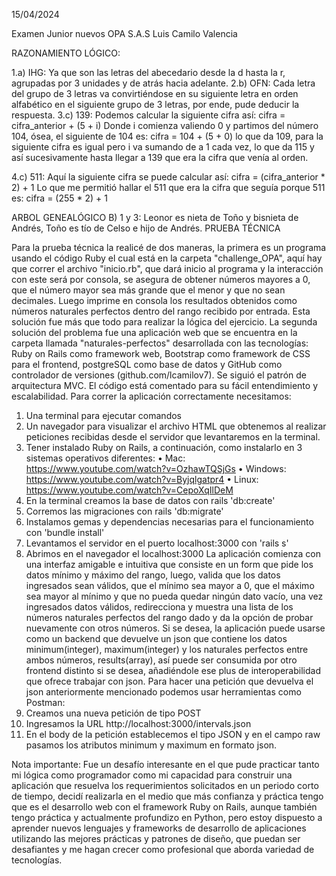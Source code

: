 15/04/2024

Examen Junior nuevos OPA S.A.S
Luis Camilo Valencia

RAZONAMIENTO LÓGICO:

1.a) IHG:
Ya que son las letras del abecedario desde la d hasta la r, agrupadas por 3 unidades y de atrás hacia adelante.
2.b) OFN:
Cada letra del grupo de 3 letras va convirtiéndose en su siguiente letra en orden alfabético en el siguiente grupo de 3 letras, por ende, pude deducir la respuesta.
3.c) 139:
Podemos calcular la siguiente cifra así:                                                                                           cifra = cifra_anterior + (5 + i)                                                                                          Donde i comienza valiendo 0 y partimos del número 104, ósea, el siguiente de 104 es: cifra = 104 + (5 + 0)                                                                                                                                          lo que da 109, para la siguiente cifra es igual pero i va sumando de a 1 cada vez, lo que da 115 y así sucesivamente hasta llegar a 139 que era la cifra que venía al orden.

4.c) 511:
Aquí la siguiente cifra se puede calcular así:                                                                             cifra = (cifra_anterior * 2) + 1                                                                                                                                      Lo que me permitió hallar el 511 que era la cifra que seguía porque 511 es:                cifra = (255 * 2) + 1

ARBOL GENEALÓGICO
B) 1 y 3:
Leonor es nieta de Toño y bisnieta de Andrés, Toño es tío de Celso e hijo de Andrés.
PRUEBA TÉCNICA

Para la prueba técnica la realicé de dos maneras, la primera es un programa usando el código Ruby el cual está en la carpeta "challenge_OPA", aquí hay que correr el archivo "inicio.rb", que dará inicio al programa y la interacción con este será por consola, se asegura de obtener números mayores a 0, que el número mayor sea más grande que el menor y que no sean decimales. Luego imprime en consola los resultados obtenidos como números naturales perfectos dentro del rango recibido por entrada. Esta solución fue más que todo para realizar la lógica del ejercicio.
La segunda solución del problema fue una aplicación web que se encuentra en la carpeta llamada "naturales-perfectos" desarrollada con las tecnologías: Ruby on Rails como framework web, Bootstrap como framework de CSS para el frontend, postgreSQL como base de datos y GitHub como controlador de versiones (github.com/lcamilov7). Se siguió el patrón de arquitectura MVC. El código está comentado para su fácil entendimiento y escalabilidad.
Para correr la aplicación correctamente necesitamos:
1.	Una terminal para ejecutar comandos
2.	Un navegador para visualizar el archivo HTML que obtenemos al realizar peticiones recibidas desde el servidor que levantaremos en la terminal.
3.	Tener instalado Ruby on Rails, a continuación, como instalarlo en 3 sistemas operativos diferentes:
•	Mac: https://www.youtube.com/watch?v=OzhawTQSjGs
•	Windows: https://www.youtube.com/watch?v=Byjqlgatpr4
•	Linux: https://www.youtube.com/watch?v=CepoXqIlDeM
4.	En la terminal creamos la base de datos con rails 'db:create'
5.	Corremos las migraciones con rails 'db:migrate'
6.	Instalamos gemas y dependencias necesarias para el funcionamiento con 'bundle install'
7.	Levantamos el servidor en el puerto localhost:3000 con 'rails s'
8.	Abrimos en el navegador el localhost:3000
La aplicación comienza con una interfaz amigable e intuitiva que consiste en un form que pide los datos mínimo y máximo del rango, luego, valida que los datos ingresados sean válidos, que el mínimo sea mayor a 0, que el máximo sea mayor al mínimo y que no pueda quedar ningún dato vacío, una vez ingresados datos válidos, redirecciona y muestra una lista de los números naturales perfectos del rango dado y da la opción de probar nuevamente con otros números.
Si se desea, la aplicación puede usarse como un backend que devuelve un json que contiene los datos minimum(integer), maximum(integer) y los naturales perfectos entre ambos números, results(array), así puede ser consumida por otro frontend distinto si se desea, añadiéndole ese plus de interoperabilidad que ofrece trabajar con json.
Para hacer una petición que devuelva el json anteriormente mencionado podemos usar herramientas como Postman:
1.	Creamos una nueva petición de tipo POST
2.	Ingresamos la URL http://localhost:3000/intervals.json
3.	En el body de la petición establecemos el tipo JSON y en el campo raw pasamos los atributos minimum y maximum en formato json.

Nota importante: Fue un desafío interesante en el que pude practicar tanto mi lógica como programador como mi capacidad para construir una aplicación que resuelva los requerimientos solicitados en un periodo corto de tiempo, decidí realizarla en el medio que más confianza y práctica tengo que es el desarrollo web con el framework Ruby on Rails, aunque también tengo práctica y actualmente profundizo en Python, pero estoy dispuesto a aprender nuevos lenguajes y frameworks de desarrollo de aplicaciones utilizando las mejores prácticas y patrones de diseño, que puedan ser desafiantes y me hagan crecer como profesional que aborda variedad de tecnologías.
